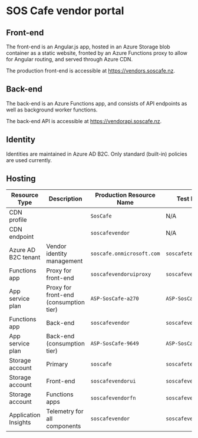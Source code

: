 # SOS Cafe vendor portal

## Front-end

The front-end is an Angular.js app, hosted in an Azure Storage blob container as a static website, fronted by an Azure Functions proxy to allow for Angular routing, and served through Azure CDN.

The production front-end is accessible at https://vendors.soscafe.nz.

## Back-end

The back-end is an Azure Functions app, and consists of API endpoints as well as background worker functions.

The back-end API is accessible at https://vendorapi.soscafe.nz.

## Identity

Identities are maintained in Azure AD B2C. Only standard (built-in) policies are used currently.

## Hosting

| Resource Type | Description | Production Resource Name | Test Resource Name |
|-|-|-|-|
| CDN profile | | `SosCafe` | N/A |
| CDN endpoint | | `soscafevendor` | N/A |
| Azure AD B2C tenant | Vendor identity management | `soscafe.onmicrosoft.com` | `soscafetest.onmicrosoft.com` |
| Functions app | Proxy for front-end | `soscafevendoruiproxy` | `soscafevendoruiproxytest` |
| App service plan | Proxy for front-end (consumption tier) | `ASP-SosCafe-a270` | `ASP-SosCafeTest-b4e5` |
| Functions app | Back-end | `soscafevendor` | `soscafevendor-test` |
| App service plan | Back-end (consumption tier) | `ASP-SosCafe-9649` | `ASP-SosCafeTest-b701` |
| Storage account | Primary | `soscafe` | `soscafetest` |
| Storage account | Front-end | `soscafevendorui` | `soscafevendoruitest` |
| Storage account | Functions apps | `soscafevendorfn` | `soscafevendortestfn` |
| Application Insights | Telemetry for all components | `soscafevendor` | `soscafevendor-test` |
